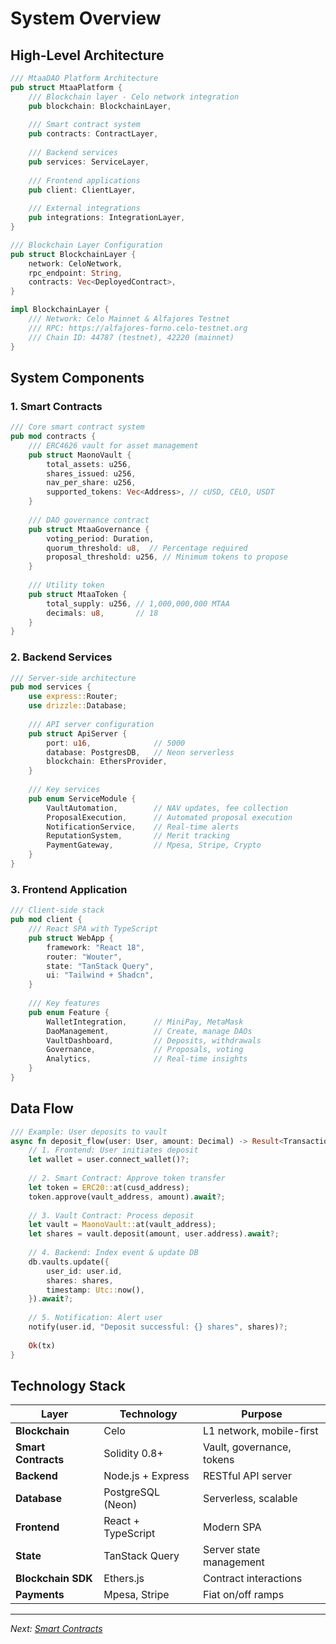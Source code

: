 
# System Overview

## High-Level Architecture

```rust
/// MtaaDAO Platform Architecture
pub struct MtaaPlatform {
    /// Blockchain layer - Celo network integration
    pub blockchain: BlockchainLayer,
    
    /// Smart contract system
    pub contracts: ContractLayer,
    
    /// Backend services
    pub services: ServiceLayer,
    
    /// Frontend applications
    pub client: ClientLayer,
    
    /// External integrations
    pub integrations: IntegrationLayer,
}

/// Blockchain Layer Configuration
pub struct BlockchainLayer {
    network: CeloNetwork,
    rpc_endpoint: String,
    contracts: Vec<DeployedContract>,
}

impl BlockchainLayer {
    /// Network: Celo Mainnet & Alfajores Testnet
    /// RPC: https://alfajores-forno.celo-testnet.org
    /// Chain ID: 44787 (testnet), 42220 (mainnet)
}
```

## System Components

### 1. Smart Contracts

```rust
/// Core smart contract system
pub mod contracts {
    /// ERC4626 vault for asset management
    pub struct MaonoVault {
        total_assets: u256,
        shares_issued: u256,
        nav_per_share: u256,
        supported_tokens: Vec<Address>, // cUSD, CELO, USDT
    }
    
    /// DAO governance contract
    pub struct MtaaGovernance {
        voting_period: Duration,
        quorum_threshold: u8,  // Percentage required
        proposal_threshold: u256, // Minimum tokens to propose
    }
    
    /// Utility token
    pub struct MtaaToken {
        total_supply: u256, // 1,000,000,000 MTAA
        decimals: u8,       // 18
    }
}
```

### 2. Backend Services

```rust
/// Server-side architecture
pub mod services {
    use express::Router;
    use drizzle::Database;
    
    /// API server configuration
    pub struct ApiServer {
        port: u16,              // 5000
        database: PostgresDB,   // Neon serverless
        blockchain: EthersProvider,
    }
    
    /// Key services
    pub enum ServiceModule {
        VaultAutomation,        // NAV updates, fee collection
        ProposalExecution,      // Automated proposal execution
        NotificationService,    // Real-time alerts
        ReputationSystem,       // Merit tracking
        PaymentGateway,         // Mpesa, Stripe, Crypto
    }
}
```

### 3. Frontend Application

```rust
/// Client-side stack
pub mod client {
    /// React SPA with TypeScript
    pub struct WebApp {
        framework: "React 18",
        router: "Wouter",
        state: "TanStack Query",
        ui: "Tailwind + Shadcn",
    }
    
    /// Key features
    pub enum Feature {
        WalletIntegration,      // MiniPay, MetaMask
        DaoManagement,          // Create, manage DAOs
        VaultDashboard,         // Deposits, withdrawals
        Governance,             // Proposals, voting
        Analytics,              // Real-time insights
    }
}
```

## Data Flow

```rust
/// Example: User deposits to vault
async fn deposit_flow(user: User, amount: Decimal) -> Result<Transaction> {
    // 1. Frontend: User initiates deposit
    let wallet = user.connect_wallet()?;
    
    // 2. Smart Contract: Approve token transfer
    let token = ERC20::at(cusd_address);
    token.approve(vault_address, amount).await?;
    
    // 3. Vault Contract: Process deposit
    let vault = MaonoVault::at(vault_address);
    let shares = vault.deposit(amount, user.address).await?;
    
    // 4. Backend: Index event & update DB
    db.vaults.update({
        user_id: user.id,
        shares: shares,
        timestamp: Utc::now(),
    }).await?;
    
    // 5. Notification: Alert user
    notify(user.id, "Deposit successful: {} shares", shares)?;
    
    Ok(tx)
}
```

## Technology Stack

| Layer | Technology | Purpose |
|-------|-----------|---------|
| **Blockchain** | Celo | L1 network, mobile-first |
| **Smart Contracts** | Solidity 0.8+ | Vault, governance, tokens |
| **Backend** | Node.js + Express | RESTful API server |
| **Database** | PostgreSQL (Neon) | Serverless, scalable |
| **Frontend** | React + TypeScript | Modern SPA |
| **State** | TanStack Query | Server state management |
| **Blockchain SDK** | Ethers.js | Contract interactions |
| **Payments** | Mpesa, Stripe | Fiat on/off ramps |

---

_Next: [Smart Contracts](./contracts.md)_
